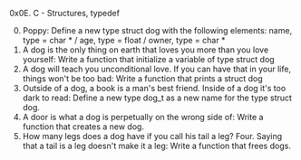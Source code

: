 0x0E. C - Structures, typedef

0. Poppy: Define a new type struct dog with the following elements: name, type = char * / age, type = float / owner, type = char *
1. A dog is the only thing on earth that loves you more than you love yourself: Write a function that initialize a variable of type struct dog
2. A dog will teach you unconditional love. If you can have that in your life, things won't be too bad: Write a function that prints a struct dog
3. Outside of a dog, a book is a man's best friend. Inside of a dog it's too dark to read: Define a new type dog_t as a new name for the type struct dog.
4. A door is what a dog is perpetually on the wrong side of: Write a function that creates a new dog.
5. How many legs does a dog have if you call his tail a leg? Four. Saying that a tail is a leg doesn't make it a leg: Write a function that frees dogs.
